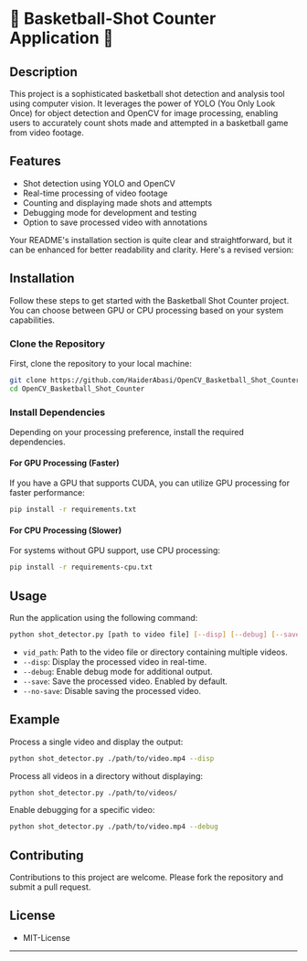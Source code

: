 # 🏀 Basketball-Shot Counter Application 🏀

## Description
This project is a sophisticated basketball shot detection and analysis tool using computer vision. It leverages the power of YOLO (You Only Look Once) for object detection and OpenCV for image processing, enabling users to accurately count shots made and attempted in a basketball game from video footage.

## Features
- Shot detection using YOLO and OpenCV
- Real-time processing of video footage
- Counting and displaying made shots and attempts
- Debugging mode for development and testing
- Option to save processed video with annotations

Your README's installation section is quite clear and straightforward, but it can be enhanced for better readability and clarity. Here's a revised version:

## Installation

Follow these steps to get started with the Basketball Shot Counter project. You can choose between GPU or CPU processing based on your system capabilities.

### Clone the Repository
First, clone the repository to your local machine:
```bash
git clone https://github.com/HaiderAbasi/OpenCV_Basketball_Shot_Counter
cd OpenCV_Basketball_Shot_Counter
```

### Install Dependencies
Depending on your processing preference, install the required dependencies.

#### For GPU Processing (Faster)
If you have a GPU that supports CUDA, you can utilize GPU processing for faster performance:
```bash
pip install -r requirements.txt
```

#### For CPU Processing (Slower)
For systems without GPU support, use CPU processing:
```bash
pip install -r requirements-cpu.txt
```


## Usage
Run the application using the following command:
```bash
python shot_detector.py [path to video file] [--disp] [--debug] [--save/--no-save]
```

- `vid_path`: Path to the video file or directory containing multiple videos.
- `--disp`: Display the processed video in real-time.
- `--debug`: Enable debug mode for additional output.
- `--save`: Save the processed video. Enabled by default.
- `--no-save`: Disable saving the processed video.

## Example
Process a single video and display the output:
```bash
python shot_detector.py ./path/to/video.mp4 --disp
```

Process all videos in a directory without displaying:
```bash
python shot_detector.py ./path/to/videos/
```

Enable debugging for a specific video:
```bash
python shot_detector.py ./path/to/video.mp4 --debug
```

## Contributing
Contributions to this project are welcome. Please fork the repository and submit a pull request.

## License
- MIT-License

---
